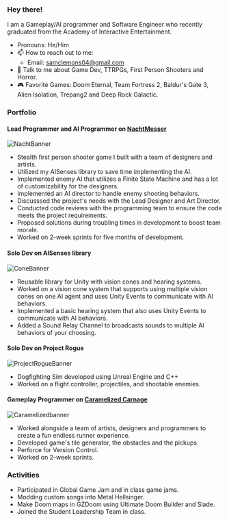 ### Hey there!

I am a Gameplay/AI programmer and Software Engineer who recently graduated from the Academy of Interactive Entertainment.

- Pronouns: He/Him
- 📫 How to reach out to me:
  - Email: samclemons04@gmail.com
- 💬 Talk to me about Game Dev, TTRPGs, First Person Shooters and Horror.
- 🎮 Favorite Games: Doom Eternal, Team Fortress 2, Baldur's Gate 3, Alien Isolation, Trepang2 and Deep Rock Galactic.
 
### Portfolio

#### **Lead Programmer and AI Programmer** on [NachtMesser](https://aieseattle.itch.io/squid)
![NachtBanner](https://github.com/PyranoTheDev/PyranoTheDev/assets/73611583/b82f9124-fa7f-45bf-91c7-e6946600232c)
- Stealth first person shooter game I built with a team of designers and artists.
- Utilized my AISenses library to save time implementing the AI.
- Implemented enemy AI that utilizes a Finite State Machine and has a lot of customizability for the designers.
- Implemented an AI director to handle enemy shooting behaviors.
- Discusssed the project's needs with the Lead Designer and Art Director.
- Conducted code reviews with the programming team to ensure the code meets the project requirements.
- Proposed solutions during troubling times in development to boost team morale.
- Worked on 2-week sprints for five months of development.
#### **Solo Dev** on AISenses library
![ConeBanner](https://github.com/PyranoTheDev/PyranoTheDev/assets/73611583/98953ee6-7fd9-47c2-b32e-47e9728506de)
- Reusable library for Unity with vision cones and hearing systems.
- Worked on a vision cone system that supports using multiple vision cones on one AI agent and uses Unity Events to communicate with AI behaviors.
- Implemented a basic hearing system that also uses Unity Events to communicate with AI behaviors.
- Added a Sound Relay Channel to broadcasts sounds to multiple AI behaviors of your choosing.
#### **Solo Dev** on Project Rogue
![ProjectRogueBanner](https://github.com/PyranoTheDev/PyranoTheDev/assets/73611583/ff2d56c7-e883-4b3f-ae27-04eb9db6be8f)
- Dogfighting Sim developed using Unreal Engine and C++
- Worked on a flight controller, projectiles, and shootable enemies.
#### **Gameplay Programmer** on [Caramelized Carnage](https://aieseattle.itch.io/western-robots-associated)
![Caramelizedbanner](https://github.com/PyranoTheDev/PyranoTheDev/assets/73611583/f8b14caa-c17c-47cc-a1e5-f64fd1925f1a)
- Worked alongside a team of artists, designers and programmers to create a fun endless runner experience.
- Developed game's tile generator, the obstacles and the pickups.
- Perforce for Version Control.
- Worked on 2-week sprints.


### Activities

- Participated in Global Game Jam and in class game jams.
- Modding custom songs into Metal Hellsinger.
- Make Doom maps in GZDoom using Ultimate Doom Builder and Slade.
- Joined the Student Leadership Team in class.

<!--
**PyranoTheDev/PyranoTheDev** is a ✨ _special_ ✨ repository because its `README.md` (this file) appears on your GitHub profile.

Here are some ideas to get you started:

- 🔭 I’m currently working on ...
- 🌱 I’m currently learning ...
- 👯 I’m looking to collaborate on ...
- 🤔 I’m looking for help with ...
- 💬 Ask me about ...
- 📫 How to reach me: ...
- 😄 Pronouns: ...
- ⚡ Fun fact: ...
-->

